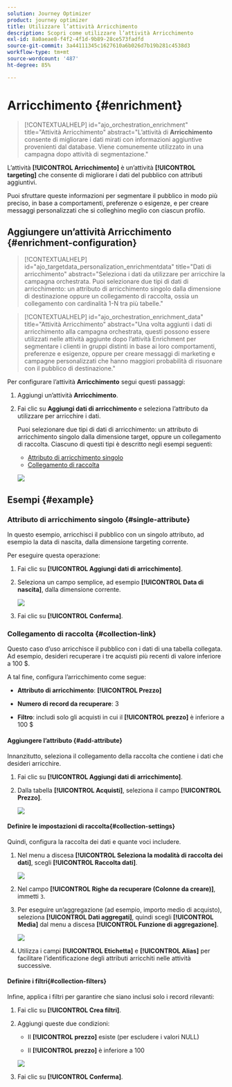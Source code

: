 ```yaml
---
solution: Journey Optimizer
product: journey optimizer
title: Utilizzare l’attività Arricchimento
description: Scopri come utilizzare l’attività Arricchimento
exl-id: 8a0aeae8-f4f2-4f1d-9b89-28ce573fadfd
source-git-commit: 3a44111345c1627610a6b026d7b19b281c4538d3
workflow-type: tm+mt
source-wordcount: '487'
ht-degree: 85%

---
```



# Arricchimento {#enrichment}

>[!CONTEXTUALHELP]
>id="ajo_orchestration_enrichment"
>title="Attività Arricchimento"
>abstract="L’attività di **Arricchimento** consente di migliorare i dati mirati con informazioni aggiuntive provenienti dal database. Viene comunemente utilizzato in una campagna dopo attività di segmentazione."

L’attività **[!UICONTROL Arricchimento]** è un’attività **[!UICONTROL targeting]** che consente di migliorare i dati del pubblico con attributi aggiuntivi.

Puoi sfruttare queste informazioni per segmentare il pubblico in modo più preciso, in base a comportamenti, preferenze o esigenze, e per creare messaggi personalizzati che si colleghino meglio con ciascun profilo.

## Aggiungere un’attività Arricchimento {#enrichment-configuration}

>[!CONTEXTUALHELP]
>id="ajo_targetdata_personalization_enrichmentdata"
>title="Dati di arricchimento"
>abstract="Seleziona i dati da utilizzare per arricchire la campagna orchestrata. Puoi selezionare due tipi di dati di arricchimento: un attributo di arricchimento singolo dalla dimensione di destinazione oppure un collegamento di raccolta, ossia un collegamento con cardinalità 1-N tra più tabelle."

>[!CONTEXTUALHELP]
>id="ajo_orchestration_enrichment_data"
>title="Attività Arricchimento"
>abstract="Una volta aggiunti i dati di arricchimento alla campagna orchestrata, questi possono essere utilizzati nelle attività aggiunte dopo l’attività Enrichment per segmentare i clienti in gruppi distinti in base ai loro comportamenti, preferenze e esigenze, oppure per creare messaggi di marketing e campagne personalizzati che hanno maggiori probabilità di risuonare con il pubblico di destinazione."

Per configurare l’attività **Arricchimento** segui questi passaggi:

1. Aggiungi un’attività **Arricchimento**.

1. Fai clic su **Aggiungi dati di arricchimento** e seleziona l’attributo da utilizzare per arricchire i dati.

   Puoi selezionare due tipi di dati di arricchimento: un attributo di arricchimento singolo dalla dimensione target, oppure un collegamento di raccolta. Ciascuno di questi tipi è descritto negli esempi seguenti:

   * [Attributo di arricchimento singolo](#single-attribute)
   * [Collegamento di raccolta](#collection-link)

   ![](../assets/enrichment-1.png)

## Esempi {#example}

### Attributo di arricchimento singolo {#single-attribute}

In questo esempio, arricchisci il pubblico con un singolo attributo, ad esempio la data di nascita, dalla dimensione targeting corrente.

Per eseguire questa operazione:

1. Fai clic su **[!UICONTROL Aggiungi dati di arricchimento]**.

1. Seleziona un campo semplice, ad esempio **[!UICONTROL Data di nascita]**, dalla dimensione corrente.

   ![](../assets/enrichment-2.png)

1. Fai clic su **[!UICONTROL Conferma]**.

### Collegamento di raccolta {#collection-link}

Questo caso d’uso arricchisce il pubblico con i dati di una tabella collegata. Ad esempio, desideri recuperare i tre acquisti più recenti di valore inferiore a 100 $.

A tal fine, configura l’arricchimento come segue:

* **Attributo di arricchimento**: **[!UICONTROL Prezzo]**

* **Numero di record da recuperare**: 3

* **Filtro**: includi solo gli acquisti in cui il **[!UICONTROL prezzo]** è inferiore a 100 $

#### Aggiungere l’attributo {#add-attribute}

Innanzitutto, seleziona il collegamento della raccolta che contiene i dati che desideri arricchire.

1. Fai clic su **[!UICONTROL Aggiungi dati di arricchimento]**.

1. Dalla tabella **[!UICONTROL Acquisti]**, seleziona il campo **[!UICONTROL Prezzo]**.

   ![](../assets/enrichment-2.png)

#### Definire le impostazioni di raccolta{#collection-settings}

Quindi, configura la raccolta dei dati e quante voci includere.

1. Nel menu a discesa **[!UICONTROL Seleziona la modalità di raccolta dei dati]**, scegli **[!UICONTROL Raccolta dati]**.

   ![](../assets/enrichment-4.png)

1. Nel campo **[!UICONTROL Righe da recuperare (Colonne da creare)]**, immetti `3`.

1. Per eseguire un’aggregazione (ad esempio, importo medio di acquisto), seleziona **[!UICONTROL Dati aggregati]**, quindi scegli **[!UICONTROL Media]** dal menu a discesa **[!UICONTROL Funzione di aggregazione]**.

   ![](../assets/enrichment-5.png)

1. Utilizza i campi **[!UICONTROL Etichetta]** e **[!UICONTROL Alias]** per facilitare l’identificazione degli attributi arricchiti nelle attività successive.

#### Definire i filtri{#collection-filters}

Infine, applica i filtri per garantire che siano inclusi solo i record rilevanti:

1. Fai clic su **[!UICONTROL Crea filtri]**.

1. Aggiungi queste due condizioni:

   * Il **[!UICONTROL prezzo]** esiste (per escludere i valori NULL)

   * Il **[!UICONTROL prezzo]** è inferiore a 100

   ![](../assets/enrichment-6.png)

1. Fai clic su **[!UICONTROL Conferma]**.


<!--
#### Define the sorting{#collection-sorting}

We now need to apply sorting in order to retrieve the three **latest** purchases.

1. Activate the **Enable sorting** option.
1. Click inside the **Attribute** field.
1. Select the **Order date** field.
1. Click **Confirm**. 
1. Select **Descending** from the **Sort** drop-down.

![](../assets/workflow-enrichment7bis.png)


## Data reconciliation {#reconciliation}

>[!CONTEXTUALHELP]
>id="ajo_orchestration_enrichment_reconciliation"
>title="Reconciliation"
>abstract="The **Enrichment** activity can be used to reconcile data from the Journey Optimizer schema with data from another schema, or with data coming from a temporary schema such as data uploaded using a Load file activity. This type of link defines a reconciliation towards a unique record. Journey Optimizer creates a link to a target table by adding a foreign key in it for storing a reference to the unique record."

The **Enrichment** activity can be used to reconcile data from the the Campaign database schema with data from another schema, or with data coming from a temporary schema such as data uploaded using a Load file activity. This type of link defines a reconciliation towards a unique record. Journey Optimizer creates a link to a target table by adding a foreign key in it for storing a reference to the unique record.

For example, you can use this option to reconcile a profile's country, specified in an uploaded file, with one of the countries available in the dedicated table of the Campaign database. 

Follow the steps to configure an **Enrichment** activity with a reconciliation link: 

1. Click the **Add link** button in the **Reconciliation** section.
1. Identify the data you want to create a reconciliation link with.

    * To create a reconciliation link with data from the Campaign database, select **Database schema** and choose the schema where the target is stored. 
    * To create a reconciliation link with data coming from the input transition, select **Temporary schema** and choose the Orchestrated campaign transition where the target data is stored. 

1. The **Label** and **Name** fields are automatically populated based on the selected target schema. You can change their values if necessary.

1. In the **Reconciliation criteria** section, specify how you want to reconcile data from the source and destination tables:

    * **Simple join**: Reconcile a specific field from the source table with another field in the destination table. To do this, click the **Add join** button and specify the **Source** and **Destination** fields to use for the reconciliation.

        >[!NOTE]
        >
        >You can use one or more **Simple join** criteria, in which case they must all be verified so that the data can be linked together.

    * **Advanced join**: Use the rule builder to configure the reconciliation criteria. To do this, click the **Create condition** button then define your reconciliation criteria by building your own rule using AND and OR operations.

The example below shows an Orchestrated campaign configured to create a link between Journey Optimizer profiles table and a temporary table generated a **Load file** activity. In this example, the **Enrichment** activity reconciliates both tables using the email address as reconciliation criteria.

![](../assets/enrichment-reconciliation.png)

### Enrichment with linked data {#link-example}

The example below shows an Orchestrated campaign configured to create a link between two transitions. The first transitions targets profile data using a **Query** activity, while the second transition includes purchase data stored into a file loaded through a Load file activity.

![](../assets/enrichment-uc-link.png)

* The first **Enrichment** activity links the primary set (data from the **Query** activity) with the schema from the **Load file** activity. This allows us to match each profile targeted by the query with the corresponding purchase data.

    ![](../assets/enrichment-uc-link-purchases.png)

* A second **Enrichment** activity is added in order to enrich data from the Orchestrated campaign table with the purchase data coming from the **Load file** activity. This allows us to use those data in further activities, for example, to personalize messages sent to the customers with information on their purchase.

    ![](../assets/enrichment-uc-link-data.png)


## Create links between tables {#create-links}

>[!CONTEXTUALHELP]
>id="ajo_orchestration_enrichment_simplejoin"
>title="Link definition"
>abstract="Create a link between the working table data and Adobe Journey Optimizer. For example, if you load data from a file which contains the account number, country and email of recipients, you have to create a link towards the country table in order to update this information in their profiles."

The **[!UICONTROL Link definition]** section allows you to create a link between the working table data and Adobe Journey Optimizer. For example, if you load data from a file which contains the account number, country and email of recipients, you have to create a link towards the country table in order to update this information in their profiles.

There are several types of links available:

* **[!UICONTROL 1 cardinality simple link]**: Each record from the primary set can be associated with one and only one record from the linked data.
* **[!UICONTROL 0 or 1 cardinality simple link]**: Each record from the primary set can be associated with 0 or 1 record from the linked data, but not more than one.
* **[!UICONTROL N cardinality collection link]**: Each record from the primary set can be associated with 0, 1 or more (N) records from the linked data.

To create a link, follow these steps:

1. In the **[!UICONTROL Link definition]** section, click the **[!UICONTROL Add link]** button.

    ![](../assets/workflow-enrichment-link.png)

1. In the **Relation type** drop-down list, choose the type of link you want to create.

1. Identify the target you want to link the primary set to:

    * To link an existing table in the database, choose **[!UICONTROL Database schema]** and select the desired table from the **[!UICONTROL Target schema]** field.
    * To link with data from the input transition, choose **Temporary schema** and select the transition whose data you want to use.

1. Define the reconciliation criteria to match data from the primary set with the linked schema. There are two types of joins available:

    * **Simple join**: Select a specific attribute to match data from the two schemas. Click **Add join** and select the **Source** and **Destination** attributes to use as reconciliation criteria. 
    * **Advanced join**: Create a join using advanced conditions. Click **Add join** and click the **Create condition** button to open the rule builder.

A workflow example using links is available in the [Examples](#link-example) section.

## Add offers {#add-offers}

>[!CONTEXTUALHELP]
>id="ajo_orchestration_enrichment_offer_proposition"
>title="Offer proposition"
>abstract="The Enrichment activity allows you to add offers for each profile."

The **[!UICONTROL Enrichment]** activity allows you to add offers for each profile.

To do so, follow the steps to configure an **[!UICONTROL Enrichment]** activity with an offer: 

1. In the **[!UICONTROL Enrichment]** activity, at the **[!UICONTROL Offer proposition]** section, click on the **[!UICONTROL Add offer]** button

    ![](../assets/enrichment-addoffer.png)

1. You have two choices for the offer selection :

    * **[!UICONTROL Search for the best offer in category]** : check this option and specify the offer engine call parameters (offer space, category or theme(s), contact date, number of offers to keep). The engine will calculate the best offer(s) to add according to these parameters. We recommend completing either the Category or the Theme field, rather than both at the same time.

        ![](../assets/enrichment-bestoffer.png)

    * **[!UICONTROL A predefined offer]** : check this option and specify an offer space, a specific offer, and a contact date to directly configure the offer that you would like to add, without calling the offer engine.

        ![](../assets/enrichment-predefinedoffer.png)

1. After selecting your offer, click on **[!UICONTROL Confirm]** button.

You can now use the offer in the delivery activity.



### Using the offers from Enrichment activity

Within an Orchestrated campaign, if you want to use the offers you get from an enrichment activity in your delivery, follow the steps below:

1. Open the delivery activity and go in the content edition. Click on **[!UICONTROL Offers settings]** button and select in the drop-down list the **[!UICONTROL Offers space]** corresponding to your offer. 
If you want to to view only offers from the enrichment activity, set the number of **[!UICONTROL Propositions]** to 0, and save the modifications.

    ![](../assets/offers-settings.png) 

1. In the Email Designer, when adding a personalization with offers, click on the **[!UICONTROL Propositions]** icon, it will display the offer(s) you get from the **[!UICONTROL Enrichment]** activity. Open the offer you want to choose by clicking on it.

    ![](../assets/offers-propositions.png) 

    Go in **[!UICONTROL Rendering functions]** and choose **[!UICONTROL HTML rendering]** or **[!UICONTROL Text rendering]** according to your needs.

    ![](../assets/offers-rendering.png) 

>[!NOTE]
>
>If you choose to have more than one offer in the **[!UICONTROL Enrichment]** activity at the **[!UICONTROL Number of offers to keep]** option, all the offers are displayed when clicking on the **[!UICONTROL Propositions]** icon.

-->